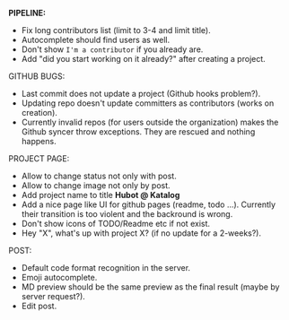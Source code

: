 __PIPELINE:__
 * Fix long contributors list (limit to 3-4 and limit title).
 * Autocomplete should find users as well.
 * Don't show `I'm a contributor` if you already are.
 * Add "did you start working on it already?" after creating a project.

GITHUB BUGS:
 * Last commit does not update a project (Github hooks problem?).
 * Updating repo doesn't update committers as contributors (works on creation).
 * Currently invalid repos (for users outside the organization) makes the Github syncer throw exceptions. They are rescued and nothing happens.

PROJECT PAGE:
 * Allow to change status not only with post.
 * Allow to change image not only by post.
 * Add project name to title **Hubot @ Katalog**
 * Add a nice page like UI for github pages (readme, todo ...). Currently their transition is too violent and the backround is wrong.
 * Don't show icons of TODO/Readme etc if not exist.
 * Hey "X", what's up with project X? (if no update for a 2-weeks?).

POST:
   * Default code format recognition in the server.
   * Emoji autocomplete.
   * MD preview should be the same preview as the final result (maybe by server request?).
   * Edit post.
